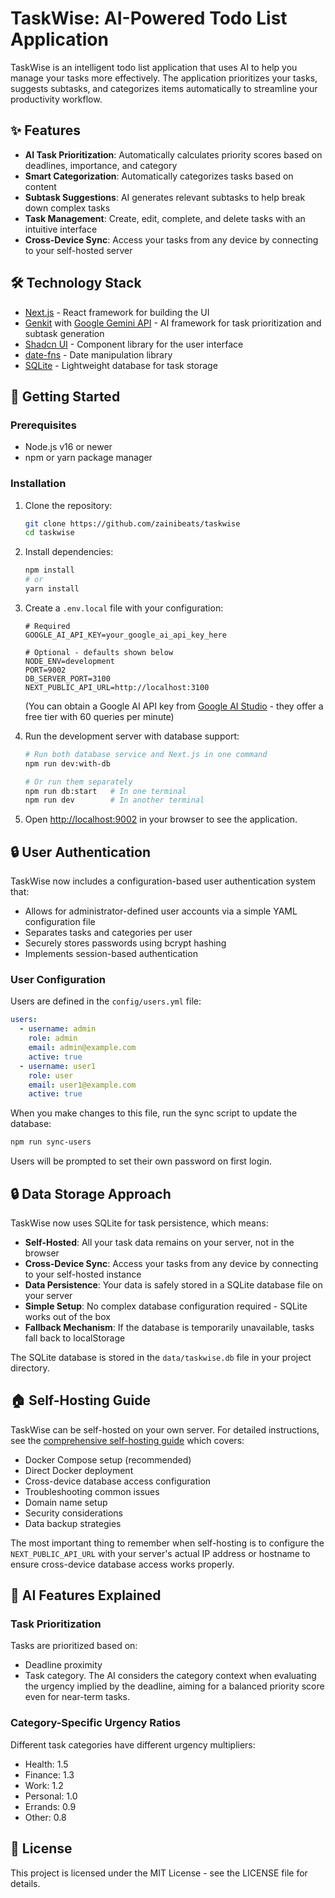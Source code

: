 # TaskWise: AI-Powered Todo List Application

TaskWise is an intelligent todo list application that uses AI to help you manage your tasks more effectively. The application prioritizes your tasks, suggests subtasks, and categorizes items automatically to streamline your productivity workflow.

## ✨ Features

- **AI Task Prioritization**: Automatically calculates priority scores based on deadlines, importance, and category
- **Smart Categorization**: Automatically categorizes tasks based on content
- **Subtask Suggestions**: AI generates relevant subtasks to help break down complex tasks
- **Task Management**: Create, edit, complete, and delete tasks with an intuitive interface
- **Cross-Device Sync**: Access your tasks from any device by connecting to your self-hosted server

## 🛠️ Technology Stack

- [Next.js](https://nextjs.org/) - React framework for building the UI
- [Genkit](https://genkit.ai/) with [Google Gemini API](https://ai.google.dev/gemini-api) - AI framework for task prioritization and subtask generation
- [Shadcn UI](https://ui.shadcn.com/) - Component library for the user interface
- [date-fns](https://date-fns.org/) - Date manipulation library
- [SQLite](https://www.sqlite.org/) - Lightweight database for task storage

## 🚀 Getting Started

### Prerequisites

- Node.js v16 or newer
- npm or yarn package manager

### Installation

1. Clone the repository:
   ```bash
   git clone https://github.com/zainibeats/taskwise
   cd taskwise
   ```

2. Install dependencies:
   ```bash
   npm install
   # or
   yarn install
   ```

3. Create a `.env.local` file with your configuration:
   ```
   # Required
   GOOGLE_AI_API_KEY=your_google_ai_api_key_here
   
   # Optional - defaults shown below
   NODE_ENV=development
   PORT=9002
   DB_SERVER_PORT=3100
   NEXT_PUBLIC_API_URL=http://localhost:3100
   ```
   (You can obtain a Google AI API key from [Google AI Studio](https://aistudio.google.com/app/apikey) - they offer a free tier with 60 queries per minute)

4. Run the development server with database support:
   ```bash
   # Run both database service and Next.js in one command
   npm run dev:with-db
   
   # Or run them separately
   npm run db:start   # In one terminal
   npm run dev        # In another terminal
   ```

5. Open [http://localhost:9002](http://localhost:9002) in your browser to see the application.

## 🔒 User Authentication

TaskWise now includes a configuration-based user authentication system that:

- Allows for administrator-defined user accounts via a simple YAML configuration file
- Separates tasks and categories per user
- Securely stores passwords using bcrypt hashing
- Implements session-based authentication

### User Configuration

Users are defined in the `config/users.yml` file:

```yaml
users:
  - username: admin
    role: admin
    email: admin@example.com
    active: true
  - username: user1
    role: user
    email: user1@example.com
    active: true
```

When you make changes to this file, run the sync script to update the database:

```bash
npm run sync-users
```

Users will be prompted to set their own password on first login.

## 🔒 Data Storage Approach

TaskWise now uses SQLite for task persistence, which means:

- **Self-Hosted**: All your task data remains on your server, not in the browser
- **Cross-Device Sync**: Access your tasks from any device by connecting to your self-hosted instance
- **Data Persistence**: Your data is safely stored in a SQLite database file on your server
- **Simple Setup**: No complex database configuration required - SQLite works out of the box
- **Fallback Mechanism**: If the database is temporarily unavailable, tasks fall back to localStorage

The SQLite database is stored in the `data/taskwise.db` file in your project directory.

## 🏠 Self-Hosting Guide

TaskWise can be self-hosted on your own server. For detailed instructions, see the [comprehensive self-hosting guide](docs/self-hosting-guide.md) which covers:

- Docker Compose setup (recommended)
- Direct Docker deployment
- Cross-device database access configuration
- Troubleshooting common issues
- Domain name setup
- Security considerations
- Data backup strategies

The most important thing to remember when self-hosting is to configure the `NEXT_PUBLIC_API_URL` with your server's actual IP address or hostname to ensure cross-device database access works properly.

## 🧠 AI Features Explained

### Task Prioritization

Tasks are prioritized based on:
- Deadline proximity
- Task category. The AI considers the category context when evaluating the urgency implied by the deadline, aiming for a balanced priority score even for near-term tasks.

### Category-Specific Urgency Ratios

Different task categories have different urgency multipliers:
- Health: 1.5
- Finance: 1.3
- Work: 1.2
- Personal: 1.0
- Errands: 0.9
- Other: 0.8

## 📝 License

This project is licensed under the MIT License - see the LICENSE file for details.
